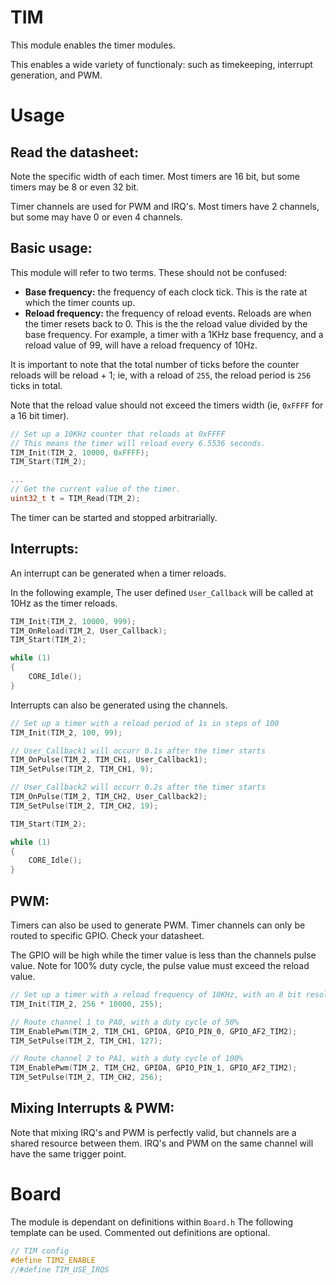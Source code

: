 # TIM
This module enables the timer modules.

This enables a wide variety of functionaly: such as timekeeping, interrupt generation, and PWM.

# Usage

## Read the datasheet:
Note the specific width of each timer. Most timers are 16 bit, but some timers may be 8 or even 32 bit.

Timer channels are used for PWM and IRQ's. Most timers have 2 channels, but some may have 0 or even 4 channels.

## Basic usage:

This module will refer to two terms. These should not be confused:
* **Base frequency:** the frequency of each clock tick. This is the rate at which the timer counts up.
* **Reload frequency:** the frequency of reload events. Reloads are when the timer resets back to 0. This is the the reload value divided by the base frequency. For example, a timer with a 1KHz base frequency, and a reload value of 99, will have a reload frequency of 10Hz. 

It is important to note that the total number of ticks before the counter reloads will be reload + 1; ie, with a reload of `255`, the reload period is `256` ticks in total.

Note that the reload value should not exceed the timers width (ie, `0xFFFF` for a 16 bit timer).

```c
// Set up a 10KHz counter that reloads at 0xFFFF
// This means the timer will reload every 6.5536 seconds.
TIM_Init(TIM_2, 10000, 0xFFFF);
TIM_Start(TIM_2);

...
// Get the current value of the timer.
uint32_t t = TIM_Read(TIM_2);
```

The timer can be started and stopped arbitrarially.

## Interrupts:

An interrupt can be generated when a timer reloads.

In the following example, The user defined `User_Callback` will be called at 10Hz as the timer reloads.

```c
TIM_Init(TIM_2, 10000, 999);
TIM_OnReload(TIM_2, User_Callback);
TIM_Start(TIM_2);

while (1)
{
    CORE_Idle();
}
```

Interrupts can also be generated using the channels.

```c
// Set up a timer with a reload period of 1s in steps of 100
TIM_Init(TIM_2, 100, 99);

// User_Callback1 will occurr 0.1s after the timer starts
TIM_OnPulse(TIM_2, TIM_CH1, User_Callback1);
TIM_SetPulse(TIM_2, TIM_CH1, 9);

// User_Callback2 will occurr 0.2s after the timer starts
TIM_OnPulse(TIM_2, TIM_CH2, User_Callback2);
TIM_SetPulse(TIM_2, TIM_CH2, 19);

TIM_Start(TIM_2);

while (1)
{
    CORE_Idle();
}
```

## PWM:

Timers can also be used to generate PWM.
Timer channels can only be routed to specific GPIO. Check your datasheet.

The GPIO will be high while the timer value is less than the channels pulse value. Note for 100% duty cycle, the pulse value must exceed the reload value.

```c
// Set up a timer with a reload frequency of 10KHz, with an 8 bit resolution.
TIM_Init(TIM_2, 256 * 10000, 255);

// Route channel 1 to PA0, with a duty cycle of 50%
TIM_EnablePwm(TIM_2, TIM_CH1, GPIOA, GPIO_PIN_0, GPIO_AF2_TIM2);
TIM_SetPulse(TIM_2, TIM_CH1, 127);

// Route channel 2 to PA1, with a duty cycle of 100%
TIM_EnablePwm(TIM_2, TIM_CH2, GPIOA, GPIO_PIN_1, GPIO_AF2_TIM2);
TIM_SetPulse(TIM_2, TIM_CH2, 256); 
```

## Mixing Interrupts & PWM:

Note that mixing IRQ's and PWM is perfectly valid, but channels are a shared resource between them. IRQ's and PWM on the same channel will have the same trigger point.

# Board

The module is dependant on definitions within `Board.h`
The following template can be used. Commented out definitions are optional.

```C
// TIM config
#define TIM2_ENABLE
//#define TIM_USE_IRQS
```

